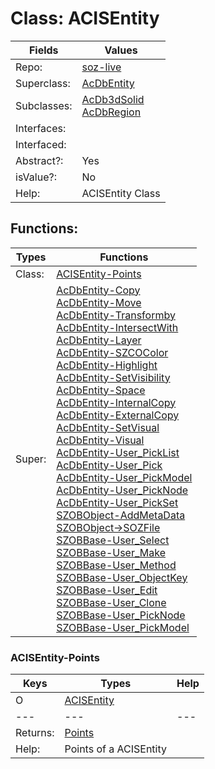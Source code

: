 
# Class:	ACISEntity

| Fields | Values |
| --------- | --------- |
| Repo: | [soz-live](/repos/soz-live.html) |
| Superclass: | [AcDbEntity](AcDbEntity.html) |
| Subclasses: | [AcDb3dSolid](AcDb3dSolid.html) <br> [AcDbRegion](AcDbRegion.html) |
| Interfaces: |  |
| Interfaced: |  |
| Abstract?: | Yes |
| isValue?: | No |
| Help: | ACISEntity Class |


## Functions:

| Types | Functions |
| --------- | --------- |
| Class: | [ACISEntity-Points](#ACISEntity-Points) |
| Super: | [AcDbEntity-Copy](AcDbEntity.html) <br> [AcDbEntity-Move](AcDbEntity.html) <br> [AcDbEntity-Transformby](AcDbEntity.html) <br> [AcDbEntity-IntersectWith](AcDbEntity.html) <br> [AcDbEntity-Layer](AcDbEntity.html) <br> [AcDbEntity-SZCOColor](AcDbEntity.html) <br> [AcDbEntity-Highlight](AcDbEntity.html) <br> [AcDbEntity-SetVisibility](AcDbEntity.html) <br> [AcDbEntity-Space](AcDbEntity.html) <br> [AcDbEntity-InternalCopy](AcDbEntity.html) <br> [AcDbEntity-ExternalCopy](AcDbEntity.html) <br> [AcDbEntity-SetVisual](AcDbEntity.html) <br> [AcDbEntity-Visual](AcDbEntity.html) <br> [AcDbEntity-User_PickList](AcDbEntity.html) <br> [AcDbEntity-User_Pick](AcDbEntity.html) <br> [AcDbEntity-User_PickModel](AcDbEntity.html) <br> [AcDbEntity-User_PickNode](AcDbEntity.html) <br> [AcDbEntity-User_PickSet](AcDbEntity.html) <br> [SZOBObject-AddMetaData](SZOBObject.html) <br> [SZOBObject->SOZFile](SZOBObject.html) <br> [SZOBBase-User_Select](SZOBBase.html) <br> [SZOBBase-User_Make](SZOBBase.html) <br> [SZOBBase-User_Method](SZOBBase.html) <br> [SZOBBase-User_ObjectKey](SZOBBase.html) <br> [SZOBBase-User_Edit](SZOBBase.html) <br> [SZOBBase-User_Clone](SZOBBase.html) <br> [SZOBBase-User_PickNode](SZOBBase.html) <br> [SZOBBase-User_PickModel](SZOBBase.html) |


### ACISEntity-Points

| Keys | Types | Help |
| --------- | --------- | --------- |
| O | [ACISEntity](ACISEntity.html) |  |
| --- | --- | --- |
| Returns: | [Points](Points.html) |
| Help: | Points of a ACISEntity |

